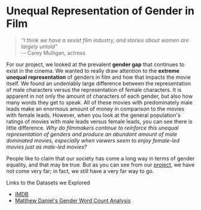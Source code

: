 # Unequal Representation of Gender in Film

> *“I think we have a sexist film industry, and stories about women are largely untold”*      
-- Carey Mulligan, actress

For our project, we looked at the prevalent **gender gap** that continues to exist in the cinema. We wanted to really draw attention to the **extreme unequal representation** of genders in film and how that impacts the movie itself. We found an undeniably large difference between the representation of male characters versus the representation of female characters. It is apparent in not only the amount of characters of each gender, but also how many words they get to speak. All of these movies with predominately male leads make an enormous amount of money in comparison to the movies with female leads. However, when you look at the general population's ratings of movies with male leads versus female leads, you can see there is little difference. *Why do filmmakers continue to reinforce this unequal representation of genders and produce an abundant amount of male dominated movies, especially when viewers seem to enjoy female-led
movies just as male-led movies?*

People like to claim that our society has come a long way in terms of gender equality, and that may be true. But as you can see from our [project](https://swethagkrish.shinyapps.io/genderrep/), we have not come very far; in fact, we still have a very far way to go.

Links to the Datasets we Explored
* [IMDB](https://www.kaggle.com/rounakbanik/the-movies-dataset#movies_metadata.csv)
* [Matthew Daniel's Gender Word Count Analysis](https://github.com/matthewfdaniels/scripts/)
